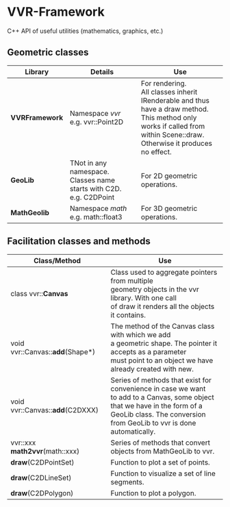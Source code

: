 # VVR-Framework
C++ API of useful utilities (mathematics, graphics, etc.)

## Geometric classes
| Library | Details | Use |
|--|--|--|
| **VVRFramework** | Namespace _vvr_ <br> e.g. vvr::Point2D | For rendering. <br>All classes inherit IRenderable and thus <br>have a draw method. This method only <br>works if called from within Scene::draw. <br>Otherwise it produces no effect. |
|**GeoLib**|TNot in any namespace. <br>Classes name starts with C2D. <br>e.g. C2DPoint|For 2D geometric operations.|
|**MathGeolib**|Namespace _math_ <br>e.g. math::float3|For 3D geometric operations.|

## Facilitation classes and methods
| Class/Method | Use |
|--|--|
| class vvr::**Canvas** | Class used to aggregate pointers from multiple <br> geometry objects in the vvr library. With one call <br> of draw it renders all the objects it contains. |
| void vvr::Canvas::**add**(Shape*) | The method of the Canvas class with which we add <br> a geometric shape. The pointer it accepts as a parameter <br> must point to an object we have already created with new. |
| void vvr::Canvas::**add**(C2DXXX) | Series of methods that exist for convenience in case we want<br>  to add to a Canvas, some object that we have in the form of a<br>  GeoLib class. The conversion from GeoLib to vvr is done automatically.  |
| vvr::xxx **math2vvr**(math::xxx) | Series of methods that convert objects from MathGeoLib to vvr. |
| **draw**(C2DPointSet) | Function to plot a set of points. |
| **draw**(C2DLineSet) | Function to visualize a set of line segments. |
| **draw**(C2DPolygon) | Function to plot a polygon. |

